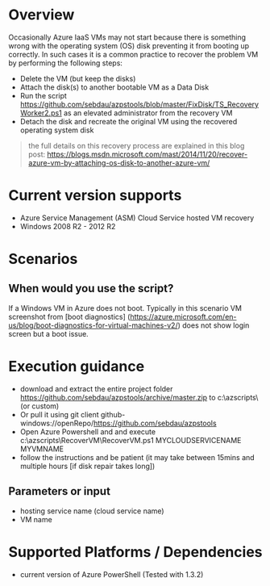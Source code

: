 # Overview
Occasionally Azure IaaS VMs may not start because there is something wrong with the operating system (OS) disk preventing it from booting up correctly.
In such cases it is a common practice to recover the problem VM by performing the following steps:

- Delete the VM (but keep the disks)
- Attach the disk(s) to another bootable VM as a Data Disk
- Run the script https://github.com/sebdau/azpstools/blob/master/FixDisk/TS_RecoveryWorker2.ps1 as an elevated administrator from the recovery VM
- Detach the disk and recreate the original VM using the recovered operating system disk

> the full details on this recovery process are explained in this blog post:
> https://blogs.msdn.microsoft.com/mast/2014/11/20/recover-azure-vm-by-attaching-os-disk-to-another-azure-vm/

# Current version supports
- Azure Service Management (ASM) Cloud Service hosted VM recovery
- Windows 2008 R2 - 2012 R2

# Scenarios

##  When would you use the script?
If a Windows VM in Azure does not boot. Typically in this scenario VM screenshot from [boot diagnostics] (https://azure.microsoft.com/en-us/blog/boot-diagnostics-for-virtual-machines-v2/) does not show login screen but a boot issue.

# Execution guidance
- download and extract the entire project folder https://github.com/sebdau/azpstools/archive/master.zip to c:\azscripts\ (or custom)
- Or pull it using git client github-windows://openRepo/https://github.com/sebdau/azpstools
- Open Azure Powershell and and execute c:\azscripts\RecoverVM\RecoverVM.ps1 MYCLOUDSERVICENAME MYVMNAME
- follow the instructions and be patient (it may take between 15mins and multiple hours [if disk repair takes long])

## Parameters or input
- hosting service name (cloud service name)
- VM name

# Supported Platforms / Dependencies
 - current version of Azure PowerShell (Tested with 1.3.2)
 


